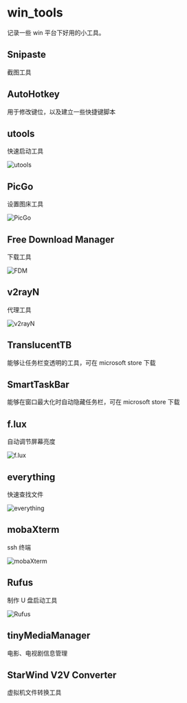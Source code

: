 # win_tools

记录一些 win 平台下好用的小工具。

## Snipaste

截图工具

## AutoHotkey

用于修改键位，以及建立一些快捷键脚本

## utools

快速启动工具

![utools](https://gitee.com/KivenC/chaos/raw/master/upload_images/20200810202059.png)

## PicGo

设置图床工具

![PicGo](https://gitee.com/KivenC/chaos/raw/master/upload_images/20200810201452.png)

## Free Download Manager

下载工具

![FDM](https://gitee.com/KivenC/chaos/raw/master/upload_images/20200810201331.png)

## v2rayN

代理工具

![v2rayN](https://gitee.com/KivenC/chaos/raw/master/upload_images/20200810201923.png)

## TranslucentTB

能够让任务栏变透明的工具，可在 microsoft store 下载

## SmartTaskBar

能够在窗口最大化时自动隐藏任务栏，可在 microsoft store 下载

## f.lux

自动调节屏幕亮度

![f.lux](https://gitee.com/KivenC/chaos/raw/master/upload_images/20200810202632.png)

## everything

快速查找文件

![everything](https://gitee.com/KivenC/chaos/raw/master/upload_images/20200810202603.png)

## mobaXterm

ssh 终端

![mobaXterm](https://gitee.com/KivenC/chaos/raw/master/upload_images/20200810202523.png)

## Rufus

制作 U 盘启动工具

![Rufus](https://gitee.com/KivenC/chaos/raw/master/upload_images/20200810202948.png)

## tinyMediaManager

电影、电视剧信息管理

## StarWind V2V Converter

虚拟机文件转换工具